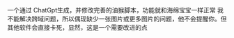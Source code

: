 一个通过 ChatGpt生成，并修改完善的油猴脚本，功能就和海绵宝宝一样正常
我不能解决跨域问题，所以偶现缺少一张图片或更多图片的问题，他不会提醒你。但其他软件会直接卡死，显然，这是一个需要改进的点
